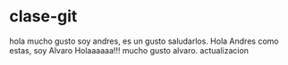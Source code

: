 # clase-git
hola mucho gusto soy andres, es un gusto saludarlos.
Hola Andres como estas, soy Alvaro
Holaaaaaa!!!
mucho gusto alvaro.
actualizacion
